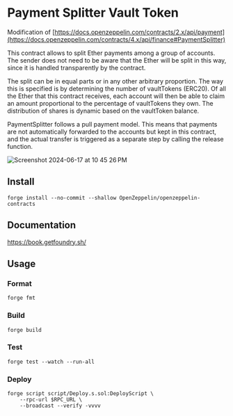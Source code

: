 # Payment Splitter Vault Token

Modification of [https://docs.openzeppelin.com/contracts/2.x/api/payment](https://docs.openzeppelin.com/contracts/4.x/api/finance#PaymentSplitter)

This contract allows to split Ether payments among a group of accounts. The sender does not need to be aware that the Ether will be split in this way, since it is handled transparently by the contract.

The split can be in equal parts or in any other arbitrary proportion. The way this is specified is by determining the number of vaultTokens (ERC20). Of all the Ether that this contract receives, each account will then be able to claim an amount proportional to the percentage of vaultTokens they own. The distribution of shares is dynamic based on the vaultToken balance.

PaymentSplitter follows a pull payment model. This means that payments are not automatically forwarded to the accounts but kept in this contract, and the actual transfer is triggered as a separate step by calling the release function.

![Screenshot 2024-06-17 at 10 45 26 PM](https://github.com/leon-do/payment-spliter/assets/19412160/bb574b6b-a386-4bed-8b45-4bc79970e49a)


## Install

```shell
forge install --no-commit --shallow OpenZeppelin/openzeppelin-contracts
```

## Documentation

https://book.getfoundry.sh/

## Usage

### Format

```shell
forge fmt
```

### Build

```shell
forge build
```

### Test

```shell
forge test --watch --run-all
```

### Deploy

```shell
forge script script/Deploy.s.sol:DeployScript \
    --rpc-url $RPC_URL \
    --broadcast --verify -vvvv
```
